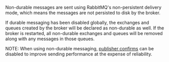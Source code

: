 Non-durable messages are sent using RabbitMQ's non-persistent delivery mode, which means the messages are not persisted to disk by the broker.

If durable messaging has been disabled globally, the exchanges and queues created by the broker will be declared as non-durable as well. If the broker is restarted, all non-durable exchanges and queues will be removed along with any messages in those queues.

NOTE: When using non-durable messaging, [publisher confirms](connection-settings.md) can be disabled to improve sending performance at the expense of reliability.
